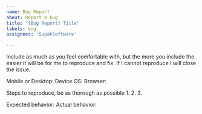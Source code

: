 ```yaml
---
name: Bug Report
about: Report a bug
title: "[Bug Report] Title"
labels: bug
assignees: 'SupahSoftware'

---
```


Include as much as you feel comfortable with, but the more you include the easier it will be for me to reproduce and fix. If I cannot reproduce I will close the issue.


Mobile or Desktop:
Device OS:
Browser:

Steps to reproduce, be as thorough as possible
1. 
2.
3. 

Expected behavior:
Actual behavior:
